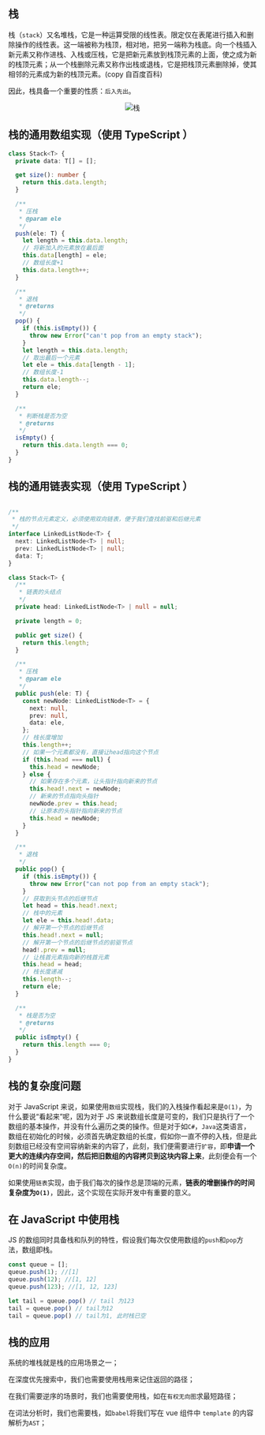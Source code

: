 ## 栈

栈（`stack`）又名堆栈，它是一种运算受限的线性表。限定仅在表尾进行插入和删除操作的线性表。这一端被称为栈顶，相对地，把另一端称为栈底。向一个栈插入新元素又称作进栈、入栈或压栈，它是把新元素放到栈顶元素的上面，使之成为新的栈顶元素；从一个栈删除元素又称作出栈或退栈，它是把栈顶元素删除掉，使其相邻的元素成为新的栈顶元素。(copy 自百度百科)

因此，栈具备一个重要的性质：`后入先出`。

<div align="center">
  <img :src="$withBase('/stack.webp')" alt="栈"  />
</div>

## 栈的通用数组实现（使用 TypeScript ）

```TypeScript
class Stack<T> {
  private data: T[] = [];

  get size(): number {
    return this.data.length;
  }

  /**
   * 压栈
   * @param ele
   */
  push(ele: T) {
    let length = this.data.length;
    // 将新加入的元素放在最后面
    this.data[length] = ele;
    // 数组长度+1
    this.data.length++;
  }

  /**
   * 退栈
   * @returns
   */
  pop() {
    if (this.isEmpty()) {
      throw new Error("can't pop from an empty stack");
    }
    let length = this.data.length;
    // 取出最后一个元素
    let ele = this.data[length - 1];
    // 数组长度-1
    this.data.length--;
    return ele;
  }

  /**
   * 判断栈是否为空
   * @returns
   */
  isEmpty() {
    return this.data.length === 0;
  }
}
```

## 栈的通用链表实现（使用 TypeScript ）

```TypeScript

/**
 * 栈的节点元素定义，必须使用双向链表，便于我们查找前驱和后继元素
 */
interface LinkedListNode<T> {
  next: LinkedListNode<T> | null;
  prev: LinkedListNode<T> | null;
  data: T;
}

class Stack<T> {
  /**
   * 链表的头结点
   */
  private head: LinkedListNode<T> | null = null;

  private length = 0;

  public get size() {
    return this.length;
  }

  /**
   * 压栈
   * @param ele
   */
  public push(ele: T) {
    const newNode: LinkedListNode<T> = {
      next: null,
      prev: null,
      data: ele,
    };
    // 栈长度增加
    this.length++;
    // 如果一个元素都没有，直接让head指向这个节点
    if (this.head === null) {
      this.head = newNode;
    } else {
      // 如果存在多个元素，让头指针指向新来的节点
      this.head!.next = newNode;
      // 新来的节点指向头指针
      newNode.prev = this.head;
      // 让原本的头指针指向新来的节点
      this.head = newNode;
    }
  }

  /**
   * 退栈
   */
  public pop() {
    if (this.isEmpty()) {
      throw new Error("can not pop from an empty stack");
    }
    // 获取到头节点的后继节点
    let head = this.head!.next;
    // 栈中的元素
    let ele = this.head!.data;
    // 解开第一个节点的后继节点
    this.head!.next = null;
    // 解开第一个节点的后继节点的前驱节点
    head!.prev = null;
    // 让栈首元素指向新的栈首元素
    this.head = head;
    // 栈长度递减
    this.length--;
    return ele;
  }

  /**
   * 栈是否为空
   * @returns
   */
  public isEmpty() {
    return this.length === 0;
  }
}

```

## 栈的复杂度问题

对于 JavaScript 来说，如果使用`数组`实现栈，我们的入栈操作看起来是`O(1)`，为什么要说“看起来”呢，因为对于 JS 来说数组长度是可变的，我们只是执行了一个数组的基本操作，并没有什么遍历之类的操作。但是对于如`C#`，`Java`这类语言，数组在初始化的时候，必须首先确定数组的长度，假如你一直不停的入栈，但是此刻数组已经没有空间容纳新来的内容了，此刻，我们便需要进行`扩容`，即**申请一个更大的连续内存空间，然后把旧数组的内容拷贝到这块内容上来**，此刻便会有一个`O(n)`的时间复杂度。

如果使用`链表`实现，由于我们每次的操作总是顶端的元素，**链表的增删操作的时间复杂度为`O(1)`**，因此，这个实现在实际开发中有重要的意义。

## 在 JavaScript 中使用栈

JS 的数组同时具备栈和队列的特性，假设我们每次仅使用数组的`push`和`pop`方法，数组即栈。

```JavaScript
const queue = [];
queue.push(1); //[1]
queue.push(12); //[1, 12]
queue.push(123); //[1, 12, 123]

let tail = queue.pop() // tail 为123
tail = queue.pop() // tail为12
tail = queue.pop() // tail为1, 此时栈已空
```

## 栈的应用

系统的堆栈就是栈的应用场景之一；

在深度优先搜索中，我们也需要使用栈用来记住返回的路径；

在我们需要逆序的场景时，我们也需要使用栈，如在`有权无向图`求最短路径；

在词法分析时，我们也需要栈，如`babel`将我们写在 vue 组件中 `template` 的内容解析为`AST`；
